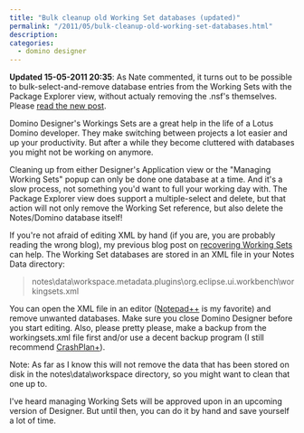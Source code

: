 ```yaml
---
title: "Bulk cleanup old Working Set databases (updated)"
permalink: "/2011/05/bulk-cleanup-old-working-set-databases.html"
description:
categories:
  - domino designer
---
```

**Updated 15-05-2011 20:35**: As Nate commented, it turns out to be possible to bulk-select-and-remove database entries from the Working Sets with the Package Explorer view, without actualy removing the .nsf's themselves. Please <a href="http://2011/05/bulk-cleanup-old-working-set-databases_15.html">read the new post</a>.

Domino Designer's Workings Sets are a great help in the life of a Lotus Domino developer. They make switching between projects a lot easier and up your productivity. But after a while they become cluttered with databases you might not be working on anymore.

Cleaning up from either Designer's Application view or the "Managing Working Sets" popup can only be done one database at a time. And it's a slow process, not something you'd want to full your working day with. The Package Explorer view does support a multiple-select and delete, but that action will not only remove the Working Set reference, but also delete the Notes/Domino database itself!

If you're not afraid of editing XML by hand (if you are, you are probably reading the wrong blog), my previous blog post on <a href="/2011/05/recover-designer-working-sets.html">recovering Working Sets</a> can help. The Working Set databases are stored in an XML file in your Notes Data directory:

> notes\data\workspace\.metadata\.plugins\org.eclipse.ui.workbench\workingsets.xml

You can open the XML file in an editor (<a href="http://notepad-plus-plus.org/">Notepad++</a> is my favorite) and remove unwanted databases. Make sure you close Domino Designer before you start editing. Also, please pretty please, make a backup from the workingsets.xml file first and/or use a decent backup program (I still recommend <a href="http://www.crashplan.com/consumer/crashplan-plus.html">CrashPlan+</a>).

Note: As far as I know this will not remove the data that has been stored on disk in the notes\data\workspace directory, so you might want to clean that one up to.

I've heard managing Working Sets will be approved upon in an upcoming version of Designer. But until then, you can do it by hand and save yourself a lot of time.

